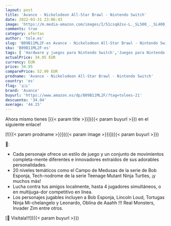 ```yaml
---
layout: post
title: 'Avance - Nickelodeon All-Star Brawl - Nintendo Switch'
date: 2022-03-31 23:06:43
image: 'https://m.media-amazon.com/images/I/51csqA2sx-L._SL500_._SL400_.jpg'
comments: true
category: ofertas
author: 'tole.es'
slug: 'B09B11ML2F-es Avance - Nickelodeon All-Star Brawl - Nintendo Switch'
sku: 'B09B11ML2F-es'
tags: [ 'Hardware y juegos para Nintendo Switch','Juegos para Nintendo Switch','Videojuegos','avance','nintendo', ]
actualPrice: 34.95 EUR
currency: EUR
price: 34.95
comparePrice: 52.99 EUR
prodname: 'Avance - Nickelodeon All-Star Brawl - Nintendo Switch'
country: 'es'
flag: '🇪🇸'
brand: 'Avance'
buyurl: 'https://www.amazon.es/dp/B09B11ML2F/?tag=tolees-21'
descuento: '34.04'
average: '44.15'
---
```


Ahora mismo tienes [{{< param title >}}]({{< param buyurl >}}) en el siguiente enlace!

[![{{< param prodname >}}]({{< param image >}})]({{< param buyurl >}})

🔎:

- Cada personaje ofrece un estilo de juego y un conjunto de movimientos completa-mente diferentes e innovadores extraídos de sus adorables personalidades.
- 20 niveles temáticos como el Campo de Medusas de la serie de Bob Esponja, Tech-nodrome de la serie Teenage Mutant Ninja Turtles, ¡y muchos más!
- Lucha contra tus amigos localmente, hasta 4 jugadores simultáneos, o en multijuga-dor competitivo en línea.
- Los personajes jugables incluyen a Bob Esponja, Lincoln Loud, Tortugas Ninja Mi-chelangelo y Leonardo, Oblina de Aaahh !!! Real Monsters, Invader Zim entre otros.

[🛒 Visítala!!!]({{< param buyurl >}})
